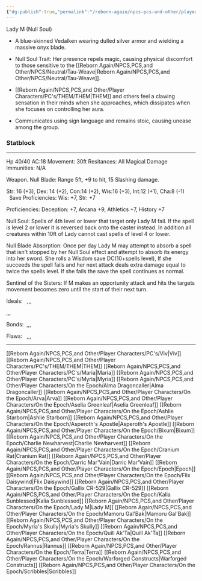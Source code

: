```yaml
---
{"dg-publish":true,"permalink":"/reborn-again/npcs-pcs-and-other/player-characters/on-the-epoch/lady-m/"}
---
```


Lady M (Null Soul)


- A blue-skinned Vedalken wearing dulled silver armor and wielding a massive onyx blade.
    
- Null Soul Trait: Her presence repels magic, causing physical discomfort to those sensitive to the [[Reborn Again/NPCS,PCS,and Other/NPCS/Neutral/Tau-Weave\|Reborn Again/NPCS,PCS,and Other/NPCS/Neutral/Tau-Weave]].
    
- [[Reborn Again/NPCS,PCS,and Other/Player Characters/PC's/THEM/THEM\|THEM]] and others feel a clawing sensation in their minds when she approaches, which dissipates when she focuses on controlling her aura.
    
- Communicates using sign language and remains stoic, causing unease among the group.
### Statblock
---

Hp 40/40 AC:18 Movement: 30ft Resitances: All Magical Damage               Immunities: N/A

Weapon. Null Blade: Range 5ft, +9 to hit, 15 Slashing damage.

Str: 16 (+3), Dex: 14 (+2), Con:14 (+2), Wis:16 (+3), Int:12 (+1), Cha:8 (-1)         Save Proficiencies: Wis: +7, Str: +7

Proficiencies: Deception: +7, Arcana +9, Athletics +7, History +7

  

Null Soul: Spells of 4th level or lower that target only Lady M fail. If the spell is level 2 or lower it is reversed back onto the caster instead. In addition all creatures within 10ft of Lady cannot cast spells of level 4 or lower.

  

Null Blade Absorption: Once per day Lady M may attempt to absorb a spell that isn't stopped by her Null Soul effect and attempt to absorb its energy into her sword. She rolls a Wisdom save DC(10+spells level), If she succeeds the spell fails and her next attack deals extra damage equal to twice the spells level. If she fails the save the spell continues as normal.

  

Sentinel of the Sisters: If M makes an opportunity attack and hits the targets movement becomes zero until the start of their next turn.

  

Ideals:   ,,,

,,,

Bonds:  ,,,

Flaws:   ,,,

---
[[Reborn Again/NPCS,PCS,and Other/Player Characters/PC's/Viv\|Viv]]
[[Reborn Again/NPCS,PCS,and Other/Player Characters/PC's/THEM/THEM\|THEM]]
[[Reborn Again/NPCS,PCS,and Other/Player Characters/PC's/Maria\|Maria]]
[[Reborn Again/NPCS,PCS,and Other/Player Characters/PC's/Myria\|Myria]]
[[Reborn Again/NPCS,PCS,and Other/Player Characters/On the Epoch/Alma Dragoncaller\|Alma Dragoncaller]]
[[Reborn Again/NPCS,PCS,and Other/Player Characters/On the Epoch/Arva\|Arva]]
[[Reborn Again/NPCS,PCS,and Other/Player Characters/On the Epoch/Aselia Greenleaf\|Aselia Greenleaf]]
[[Reborn Again/NPCS,PCS,and Other/Player Characters/On the Epoch/Ashlie Starborn\|Ashlie Starborn]]
[[Reborn Again/NPCS,PCS,and Other/Player Characters/On the Epoch/Asperoth's Apostle\|Asperoth's Apostle]]
[[Reborn Again/NPCS,PCS,and Other/Player Characters/On the Epoch/Bixum\|Bixum]]
[[Reborn Again/NPCS,PCS,and Other/Player Characters/On the Epoch/Charlie Newharvest\|Charlie Newharvest]]
[[Reborn Again/NPCS,PCS,and Other/Player Characters/On the Epoch/Cranium Rat\|Cranium Rat]]
[[Reborn Again/NPCS,PCS,and Other/Player Characters/On the Epoch/Darric Mar'Vain\|Darric Mar'Vain]]
[[Reborn Again/NPCS,PCS,and Other/Player Characters/On the Epoch/Epoch\|Epoch]]
[[Reborn Again/NPCS,PCS,and Other/Player Characters/On the Epoch/Flix Daisywind\|Flix Daisywind]]
[[Reborn Again/NPCS,PCS,and Other/Player Characters/On the Epoch/Gallix CR-529\|Gallix CR-529]]
[[Reborn Again/NPCS,PCS,and Other/Player Characters/On the Epoch/Kalia Sunblessed\|Kalia Sunblessed]]
[[Reborn Again/NPCS,PCS,and Other/Player Characters/On the Epoch/Lady M\|Lady M]]
[[Reborn Again/NPCS,PCS,and Other/Player Characters/On the Epoch/Mamoru Gal’Bak\|Mamoru Gal’Bak]]
[[Reborn Again/NPCS,PCS,and Other/Player Characters/On the Epoch/Myria's Skully\|Myria's Skully]]
[[Reborn Again/NPCS,PCS,and Other/Player Characters/On the Epoch/Quill Ak'Ta\|Quill Ak'Ta]]
[[Reborn Again/NPCS,PCS,and Other/Player Characters/On the Epoch/Rannus\|Rannus]]
[[Reborn Again/NPCS,PCS,and Other/Player Characters/On the Epoch/Terra\|Terra]]
[[Reborn Again/NPCS,PCS,and Other/Player Characters/On the Epoch/Warforged Constructs\|Warforged Constructs]]
[[Reborn Again/NPCS,PCS,and Other/Player Characters/On the Epoch/Scribbles\|Scribbles]]